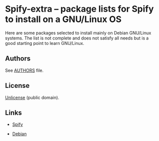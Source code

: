 # Spify-extra – package lists for Spify to install on a GNU/Linux OS

Here are some packages selected to install mainly on Debian GNU/Linux systems. The list is not complete and does not satisfy all needs but is a good starting point to learn GNU/Linux.

## Authors

See [AUTHORS](AUTHORS) file.

## License

[Unlicense](LICENSE) (public domain).

## Links

 * [Spify](http://github.com/ivan-tat/spify/)

 * [Debian](https://www.debian.org/)

